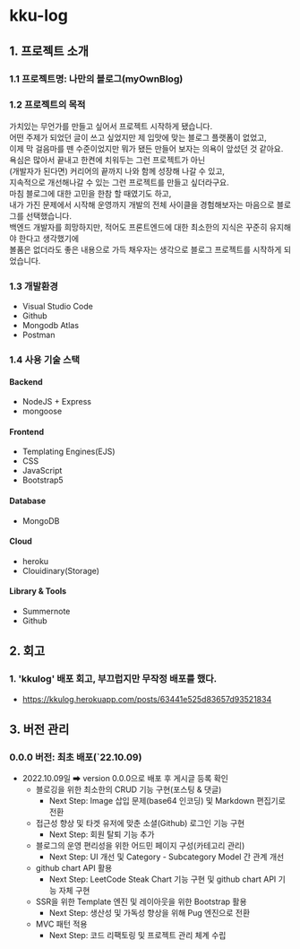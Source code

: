 # kku-log

## 1. 프로젝트 소개
### 1.1 프로젝트명: 나만의 블로그(myOwnBlog)
### 1.2 프로젝트의 목적   
가치있는 무언가를 만들고 싶어서 프로젝트 시작하게 됐습니다.   
어떤 주제가 되었던 글이 쓰고 싶었지만 제 입맛에 맞는 블로그 플랫폼이 없었고,   
이제 막 걸음마를 뗀 수준이었지만 뭐가 됐든 만들어 보자는 의욕이 앞섰던 것 같아요.   
욕심은 많아서 끝내고 한켠에 치워두는 그런 프로젝트가 아닌   
(개발자가 된다면) 커리어의 끝까지 나와 함께 성장해 나갈 수 있고,   
지속적으로 개선해나갈 수 있는 그런 프로젝트를 만들고 싶더라구요.   
마침 블로그에 대한 고민을 한참 할 때였기도 하고,   
내가 가진 문제에서 시작해 운영까지 개발의 전체 사이클을 경험해보자는 마음으로 블로그를 선택했습니다.   
백엔드 개발자를 희망하지만, 적어도 프론트엔드에 대한 최소한의 지식은 꾸준히 유지해야 한다고 생각했기에   
볼품은 없더라도 좋은 내용으로 가득 채우자는 생각으로 블로그 프로젝트를 시작하게 되었습니다.

### 1.3 개발환경   
- Visual Studio Code
- Github
- Mongodb Atlas
- Postman   
### 1.4 사용 기술 스택
#### Backend
- NodeJS + Express
- mongoose
#### Frontend
- Templating Engines(EJS)
- CSS
- JavaScript
- Bootstrap5
#### Database
- MongoDB
#### Cloud
- heroku
- Clouidinary(Storage)
#### Library & Tools
- Summernote
- Github 

<!-- 2. 프로젝트 구조 -->

## 2. 회고
### 1. 'kkulog' 배포 회고, 부끄럽지만 무작정 배포를 했다.
- <https://kkulog.herokuapp.com/posts/63441e525d83657d93521834>

## 3. 버전 관리
### 0.0.0 버전: 최초 배포(`22.10.09)
- 2022.10.09일 ➡ version 0.0.0으로 배포 후 게시글 등록 확인
    - 블로깅을 위한 최소한의 CRUD 기능 구현(포스팅 & 댓글)
        - Next Step: Image 삽입 문제(base64 인코딩) 및 Markdown 편집기로 전환
    - 접근성 향상 및 타겟 유저에 맞춘 소셜(Github) 로그인 기능 구현
        - Next Step: 회원 탈퇴 기능 추가 
    - 블로그의 운영 편리성을 위한 어드민 페이지 구성(카테고리 관리)
        - Next Step: UI 개선 및 Category - Subcategory Model 간 관계 개선
    - github chart API 활용
        - Next Step: LeetCode Steak Chart 기능 구현 및 github chart API 기능 자체 구현
    - SSR을 위한 Template 엔진 및 레이아웃을 위한 Bootstrap 활용
        - Next Step: 생산성 및 가독성 향상을 위해 Pug 엔진으로 전환
    - MVC 패턴 적용
        - Next Step: 코드 리팩토링 및 프로젝트 관리 체계 수립
